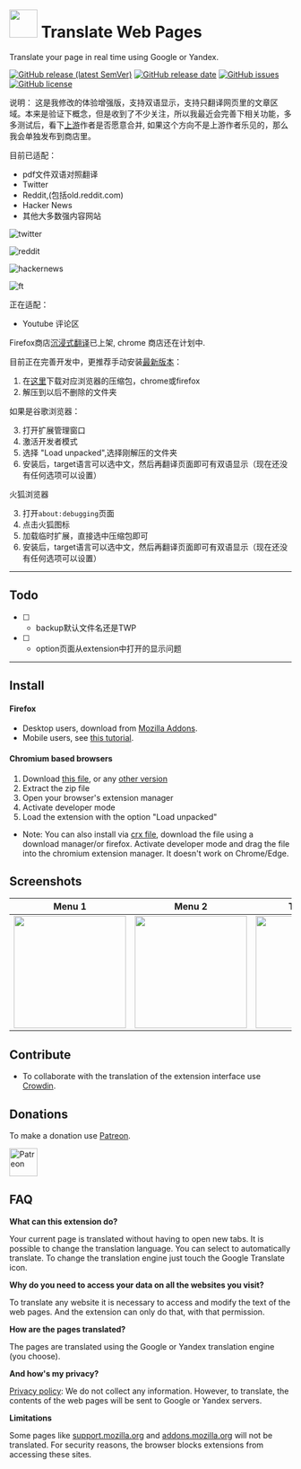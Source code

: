 
# <img src="https://github.com/FilipePS/Traduzir-paginas-web/blob/master/src/icons/icon-128.png" height="50"> Translate Web Pages

Translate your page in real time using Google or Yandex.

[![GitHub release (latest SemVer)](https://img.shields.io/github/v/release/FilipePS/Traduzir-paginas-web?label=latest%20version&sort=semver)](https://github.com/FilipePS/Traduzir-paginas-web/releases)
[![GitHub release date](https://img.shields.io/github/release-date/FilipePS/Traduzir-paginas-web?labely)](https://github.com/FilipePS/Traduzir-paginas-web/latest)
[![GitHub issues](https://img.shields.io/github/issues/FilipePS/Traduzir-paginas-web?color=red)](https://github.com/FilipePS/Traduzir-paginas-web/issues)
[![GitHub license](https://img.shields.io/github/license/FilipePS/Traduzir-paginas-web?color=lightgrey)](https://github.com/FilipePS/Traduzir-paginas-web/blob/master/LICENSE)


说明： 这是我修改的体验增强版，支持双语显示，支持只翻译网页里的文章区域。本来是验证下概念，但是收到了不少关注，所以我最近会完善下相关功能，多多测试后，看下[上游](https://github.com/FilipePS/Traduzir-paginas-web)作者是否愿意合并, 如果这个方向不是上游作者乐见的，那么我会单独发布到商店里。

目前已适配：

- pdf文件双语对照翻译
- Twitter
- Reddit,(包括old.reddit.com)
- Hacker News
- 其他大多数强内容网站

![twitter](assets/twitter.png)

![reddit](assets/reddit.png)

![hackernews](assets/hackernews.png)

![ft](assets/ft.png)

正在适配：

- Youtube 评论区


Firefox商店[沉浸式翻译](https://addons.mozilla.org/en-US/firefox/addon/immersive-translate/)已上架, chrome 商店还在计划中.


目前正在完善开发中，更推荐手动安装[最新版本](https://github.com/theowenyoung/Traduzir-paginas-web/releases)：

1. 在[这里](https://github.com/theowenyoung/Traduzir-paginas-web/releases)下载对应浏览器的压缩包，chrome或firefox
2. 解压到以后不删除的文件夹

如果是谷歌浏览器：

3. 打开扩展管理窗口
4. 激活开发者模式
5. 选择 "Load unpacked",选择刚解压的文件夹
6. 安装后，target语言可以选中文，然后再翻译页面即可有双语显示（现在还没有任何选项可以设置）

火狐浏览器

3. 打开`about:debugging`页面
4. 点击火狐图标
5. 加载临时扩展，直接选中压缩包即可
6. 安装后，target语言可以选中文，然后再翻译页面即可有双语显示（现在还没有任何选项可以设置）


---

## Todo


- [ ] - backup默认文件名还是TWP
- [ ] - option页面从extension中打开的显示问题 


---

## Install

#### Firefox
- Desktop users, download from [Mozilla Addons](https://addons.mozilla.org/firefox/addon/traduzir-paginas-web/).
- Mobile users, see [this tutorial](https://www.ghacks.net/2020/10/01/you-can-now-install-any-add-on-in-firefox-nightly-for-android-but-it-is-complicated/).

#### Chromium based browsers

1. Download [this file](https://github.com/FilipePS/Traduzir-paginas-web/releases/download/v9.6/TWP.9.6.Chromium.zip), or any [other version](https://github.com/FilipePS/Traduzir-paginas-web/releases)
2. Extract the zip file
3. Open your browser's extension manager
4. Activate developer mode
5. Load the extension with the option "Load unpacked"
- Note: You can also install via [crx file](https://github.com/FilipePS/Traduzir-paginas-web/releases/download/v9.6/TWP.9.6.crx), download the file using a download manager/or firefox. Activate developer mode and drag the file into the chromium extension manager. It doesn't work on Chrome/Edge.

## Screenshots
| Menu 1 | Menu 2 | Translated |
| :--: | :--: | :--: |
| <img src="https://addons.mozilla.org/user-media/previews/full/258/258434.png" height="200"> | <img src="https://addons.mozilla.org/user-media/previews/full/258/258435.png" height="200"> | <img src="https://addons.mozilla.org/user-media/previews/full/258/258436.png" height="200"> |

## Contribute

- To collaborate with the translation of the extension interface use [Crowdin](https://crowdin.com/project/translate-web-pages).

## Donations

To make a donation use [Patreon](https://www.patreon.com/filipeps).

[<img src="https://github.com/FilipePS/Traduzir-paginas-web/blob/master/src/icons/patreon.png" alt="Patreon" height="50">](https://www.patreon.com/filipeps)

## FAQ

**What can this extension do?**

Your current page is translated without having to open new tabs.
It is possible to change the translation language.
You can select to automatically translate.
To change the translation engine just touch the Google Translate icon. 

**Why do you need to access your data on all the websites you visit?**

To translate any website it is necessary to access and modify the text of the web pages. And the extension can only do that, with that permission.

**How are the pages translated?**

The pages are translated using the Google or Yandex translation engine (you choose).

**And how's my privacy?**

[Privacy policy](https://addons.mozilla.org/addon/traduzir-paginas-web/privacy/): We do not collect any information. However, to translate, the contents of the web pages will be sent to Google or Yandex servers.

**Limitations**

Some pages like [support.mozilla.org](https://support.mozilla.org/) and [addons.mozilla.org](http://addons.mozilla.org/) will not be translated. For security reasons, the browser blocks extensions from accessing these sites.
